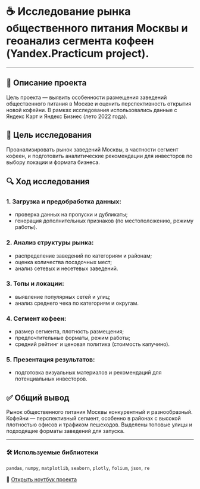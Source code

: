 # ☕ Исследование рынка общественного питания Москвы и геоанализ сегмента кофеен (Yandex.Practicum project).

---

## 📌 Описание проекта  
Цель проекта — выявить особенности размещения заведений общественного питания в Москве и оценить перспективность открытия новой кофейни. В рамках исследования использовались данные с Яндекс Карт и Яндекс Бизнес (лето 2022 года).

## 🎯 Цель исследования  
Проанализировать рынок заведений Москвы, в частности сегмент кофеен, и подготовить аналитические рекомендации для инвесторов по выбору локации и формата бизнеса.

## 🔍 Ход исследования

### 1. Загрузка и предобработка данных:
- проверка данных на пропуски и дубликаты;
- генерация дополнительных признаков (по местоположению, режиму работы).

### 2. Анализ структуры рынка:
- распределение заведений по категориям и районам;
- оценка количества посадочных мест;
- анализ сетевых и несетевых заведений.

### 3. Топы и локации:
- выявление популярных сетей и улиц;
- анализ среднего чека по категориям и округам.

### 4. Сегмент кофеен:
- размер сегмента, плотность размещения;
- предпочтительные форматы, режим работы;
- средний рейтинг и ценовая политика (стоимость капучино).

### 5. Презентация результатов:
- подготовка визуальных материалов и рекомендаций для потенциальных инвесторов.

## ✅ Общий вывод  
Рынок общественного питания Москвы конкурентный и разнообразный. Кофейни — перспективный сегмент, особенно в районах с высокой плотностью офисов и трафиком пешеходов. Выделены топовые улицы и подходящие форматы заведений для запуска.

---

### 🛠 Используемые библиотеки

`pandas`, `numpy`, `matplotlib`, `seaborn`, `plotly`, `folium`, `json`, `re`

📘 [Открыть ноутбук проекта](https://github.com/AlexEgorova/da-geoanalytic-rest-market/blob/main/da-geoanalytic-rest-market.ipynb)
